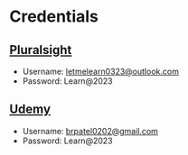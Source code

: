 # Credentials

## [Pluralsight](https://app.pluralsight.com/id)

- Username: [letmelearn0323@outlook.com](mailto:letmelearn0323@outlook.com)
- Password: Learn@2023

## [Udemy](https://www.udemy.com/)

- Username: [brpatel0202@gmail.com](mailto:brpatel0202@gmail.com)
- Password: Learn@2023
